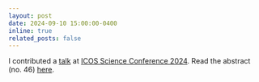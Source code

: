 ```yaml
---
layout: post
date: 2024-09-10 15:00:00-0400
inline: true
related_posts: false
---
```


I contributed a <a href='https://www.youtube.com/live/mOMRNTvfQJk?feature=shared&t=6h11m59s'>talk</a> at <a href='https://www.icos-cp.eu/news-and-events/science-conference/icos2024sc'>ICOS Science Conference 2024</a>. Read the abstract (no. 46) <a href='https://www.icos-cp.eu/news-and-events/science-conference/icos2024sc/all-abstracts'>here</a>.

